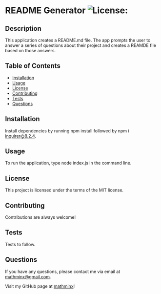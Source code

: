 # README Generator       ![License: ](https://img.shields.io/badge/License-MIT-blueviolet.svg)

  ## Description

  This application creates a README.md file. The app prompts the user to answer a series of questions about their project and creates a REAMDE file based on those answers.

  ## Table of Contents
  * [Installation](#installation)
  * [Usage](#usage)
  * [License](#license)
  * [Contributing](#contributing)
  * [Tests](#tests)
  * [Questions](#questions)

  ## Installation
  
  Install dependencies by running npm install followed by npm i inquirer@8.2.4.

  ## Usage

  To run the application, type node index.js in the command line.

  ## License
    
  This project is licensed under the terms of the MIT license.
  
  

  ## Contributing

  Contributions are always welcome! 

  ## Tests

  Tests to follow.

  ## Questions

  If you have any questions, please contact me via email at mathminx@gmail.com.

  Visit my GitHub page at [mathminx](https://github.com/mathminx/)!
